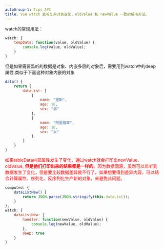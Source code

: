 ```yaml
---
autoGroup-1: Tips API
title: Vue watch 监听复杂对象变化，oldvalue 和 newValue 一致的解决办法。
---
```

watch的常规用法：
```js
watch: {
    tempData: function(value, oldValue) {
        console.log(value, oldValue);
    }
}
```
但是如果需要监听的数据是对象、内嵌多层的对象后，需要用到watch中的deep属性.类似于下面这种对象内嵌的对象
```js
data() {
    return {
        dataList: [
            {
                name: "里斯",
                age: 18,
                sex: "男"
            },
            {
                name: "阿里路亚",
                age: 16,
                sex: "女"
            }
        ]
    }
}
```
<span style="color: red">如果tableData内部属性发生了变化，通过watch就会打印出newValue、oldValue, **但是他们打印出来的结果都是一样的**。因为数据同源，虽然可以监听到数据发生了变化，但是要比较数据差异就不行了。如果想要得到差异内容，可以结合计算属性、序列化、反序列化生产新的对象，来避免此问题。</span>

```js
computed: {
    dataListNew() {
        return JSON.parse(JSON.stringify(this.dataList));
    }
},
watch: {
    dataListNew: {
        handler: function(newValue, oldValue) {
            console.log(newValue, oldValue);
        },
        deep: true
    }
}
```